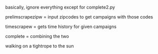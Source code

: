 basically, ignore everything except for complete2.py



prelimscrapezipw = input zipcodes to get campaigns with those codes


timescrapew = gets time history for given campaigns

complete = combining the two



walking on a tightrope to the sun
